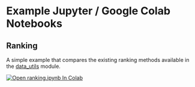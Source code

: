 # Example Jupyter / Google Colab Notebooks


## Ranking

A simple example that compares the existing ranking methods available in the
 [data_utils](../data_utils.py) module.

[![Open ranking.ipynb In Colab](https://colab.research.google.com/assets/colab-badge.svg)](https://colab.research.google.com/github/google/fuzzbench/blob/master/analysis/notebooks/ranking.ipynb)
